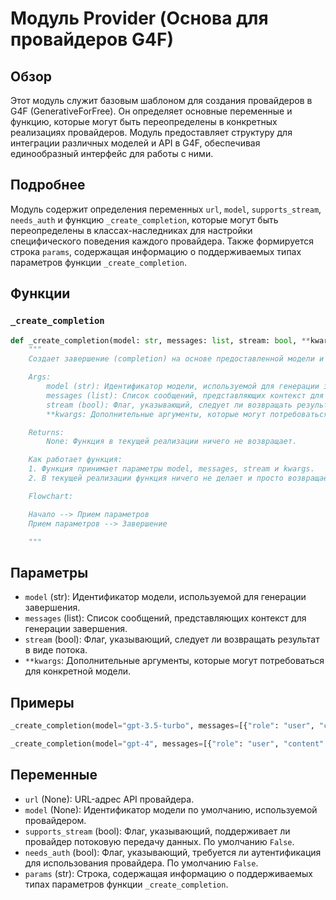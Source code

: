 # Модуль Provider (Основа для провайдеров G4F)

## Обзор

Этот модуль служит базовым шаблоном для создания провайдеров в G4F (GenerativeForFree). Он определяет основные переменные и функцию, которые могут быть переопределены в конкретных реализациях провайдеров. Модуль предоставляет структуру для интеграции различных моделей и API в G4F, обеспечивая единообразный интерфейс для работы с ними.

## Подробнее

Модуль содержит определения переменных `url`, `model`, `supports_stream`, `needs_auth` и функцию `_create_completion`, которые могут быть переопределены в классах-наследниках для настройки специфического поведения каждого провайдера. Также формируется строка `params`, содержащая информацию о поддерживаемых типах параметров функции `_create_completion`.

## Функции

### `_create_completion`

```python
def _create_completion(model: str, messages: list, stream: bool, **kwargs):
    """
    Создает завершение (completion) на основе предоставленной модели и списка сообщений.

    Args:
        model (str): Идентификатор модели, используемой для генерации завершения.
        messages (list): Список сообщений, представляющих контекст для генерации завершения.
        stream (bool): Флаг, указывающий, следует ли возвращать результат в виде потока.
        **kwargs: Дополнительные аргументы, которые могут потребоваться для конкретной модели.

    Returns:
        None: Функция в текущей реализации ничего не возвращает.

    Как работает функция:
    1. Функция принимает параметры model, messages, stream и kwargs.
    2. В текущей реализации функция ничего не делает и просто возвращает None.

    Flowchart:

    Начало --> Прием параметров
    Прием параметров --> Завершение

    """
```
## Параметры
- `model` (str): Идентификатор модели, используемой для генерации завершения.
- `messages` (list): Список сообщений, представляющих контекст для генерации завершения.
- `stream` (bool): Флаг, указывающий, следует ли возвращать результат в виде потока.
- `**kwargs`: Дополнительные аргументы, которые могут потребоваться для конкретной модели.
## Примеры
```python
_create_completion(model="gpt-3.5-turbo", messages=[{"role": "user", "content": "Hello!"}], stream=False)
```
```python
_create_completion(model="gpt-4", messages=[{"role": "user", "content": "Tell me a joke."}], stream=True, temperature=0.7)
```
## Переменные
- `url` (None): URL-адрес API провайдера.
- `model` (None): Идентификатор модели по умолчанию, используемой провайдером.
- `supports_stream` (bool): Флаг, указывающий, поддерживает ли провайдер потоковую передачу данных. По умолчанию `False`.
- `needs_auth` (bool): Флаг, указывающий, требуется ли аутентификация для использования провайдера. По умолчанию `False`.
- `params` (str): Строка, содержащая информацию о поддерживаемых типах параметров функции `_create_completion`.